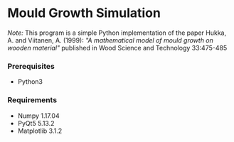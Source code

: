 # Mould Growth Simulation

*Note:* This program is a simple Python implementation of the paper Hukka, A. and Viitanen, A. (1999): *"A mathematical model of mould growth on wooden material"* published in Wood Science and Technology 33:475-485

### Prerequisites
- Python3

### Requirements
- Numpy 1.17.04
- PyQt5 5.13.2
- Matplotlib 3.1.2
